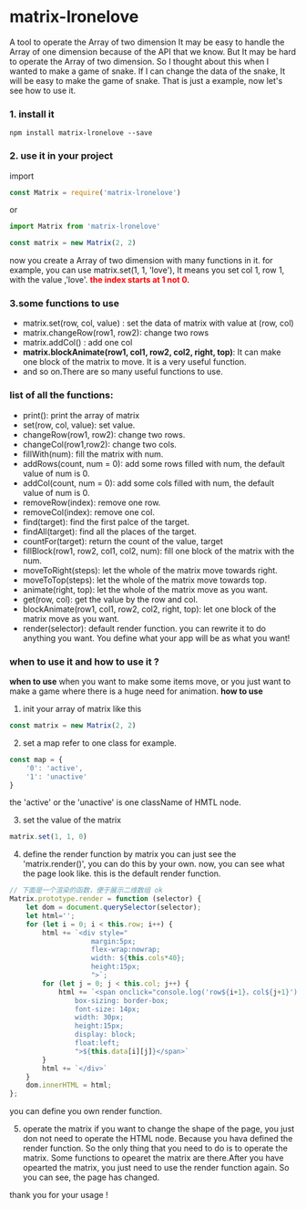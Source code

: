 # **matrix-lronelove**
A tool to operate the Array of two dimension
It may be easy to handle the Array of one dimension because of the API that we know. But It may be hard to operate the Array of two dimension. So I thought about this when I wanted to make a game of snake. If I can change the data of the snake, It will be easy to make the game of snake.
That is just a example, now let's see how to use it.

### 1. install it

```
npm install matrix-lronelove --save
```

### 2. use it in your project
import 

```javascript
const Matrix = require('matrix-lronelove')
```

or
 
```javascript
import Matrix from 'matrix-lronelove'
```

```javascript
const matrix = new Matrix(2, 2)
```
now you create a Array of two dimension with many functions in it.
for example, you can use matrix.set(1, 1, 'love'), It means you set col 1, row 1, with the value ,'love'.
**<font color="red">the index starts at 1 not 0.</font>**

### 3.some functions to use

- matrix.set(row, col, value) : set the data of matrix with value at (row, col)
- matrix.changeRow(row1, row2): change two rows
- matrix.addCol() : add one col
- **matrix.blockAnimate(row1, col1, row2, col2, right, top)**: It can make one block of the matrix to move. It is a very useful function.
- and so on.There are so many useful functions to use.

### list of all the functions:
- print(): print the array of matrix
- set(row, col, value): set value.
- changeRow(row1, row2): change two rows.
- changeCol(row1,row2): change two cols.
- fillWith(num): fill the matrix with num.
- addRows(count, num = 0): add some rows filled with num, the default value of num is 0.
- addCol(count, num = 0): add some cols filled with num, the default value of num is 0.
- removeRow(index): remove one row.
- removeCol(index): remove one col.
- find(target): find the first palce of the target.
- findAll(target): find all the places of the target.
- countFor(target): return the count of the value, target
- fillBlock(row1, row2, col1, col2, num): fill one block of the matrix with the num.
- moveToRight(steps): let the whole of the matrix move towards right.
- moveToTop(steps): let the whole of the matrix move towards top.
- animate(right, top): let the whole of the matrix move as you want.
- get(row, col): get the value by the row and col.
- blockAnimate(row1, col1, row2, col2, right, top): let one block of the matrix move as you want.
- render(selector): default render function. you can rewrite it to do anything you want. You define what your app will be as what you want!

### when to use it and how to use it ?
**when to use**
when you want to make some items move, or you just want to make a game where there is a huge need for animation.
**how to use**
1. init your array of matrix
like this
```javascript
const matrix = new Matrix(2, 2)
```
2. set a map refer to one class
for example.

```javascript
const map = {
    '0': 'active',
    '1': 'unactive'
}
```
the 'active' or the 'unactive' is one className of HMTL node.

3. set the value of the matrix
```javascript
matrix.set(1, 1, 0)
```

4. define the render function by matrix
you can just see the 'matrix.render()', you can do this by your own.
now, you can see what the page look like.
this is the default render function.
```javascript
// 下面是一个渲染的函数，便于展示二维数组 ok
Matrix.prototype.render = function (selector) {
    let dom = document.querySelector(selector);
    let html='';
    for (let i = 0; i < this.row; i++) {
        html += `<div style="
                    margin:5px;
                    flex-wrap:nowrap;
                    width: ${this.cols*40};
                    height:15px;
                    ">`;
        for (let j = 0; j < this.col; j++) {
            html += `<span onclick="console.log('row${i+1}，col${j+1}')" style="
                box-sizing: border-box;
                font-size: 14px;
                width: 30px;
                height:15px;
                display: block;
                float:left;
                ">${this.data[i][j]}</span>`
        }
        html += `</div>`
    }
    dom.innerHTML = html;
};
```
you can define you own render function.

5. operate the matrix
if you want to change the shape of the page, you just don not need to operate the HTML node.
Because you hava defined the render function.
So the only thing that you need to do is to operate the matrix. Some functions to opearet the
matrix are there.After you have opearted the matrix, you just need to use the render function again.
So you can see, the page has changed.

thank you for your usage !



